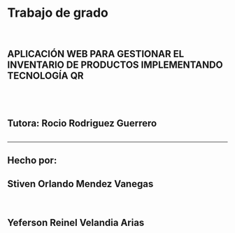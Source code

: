 <h1>Trabajo de grado</h1><br>
<h2>APLICACIÓN WEB PARA GESTIONAR EL INVENTARIO DE PRODUCTOS IMPLEMENTANDO TECNOLOGÍA QR<h2><br>
<h2>Tutora: Rocio Rodriguez Guerrero<h2><hr>
<h2><strong>Hecho por: </strong><br>
<h2> Stiven Orlando Mendez Vanegas </h2><br>
<h2> Yeferson Reinel Velandia Arias</h2>
